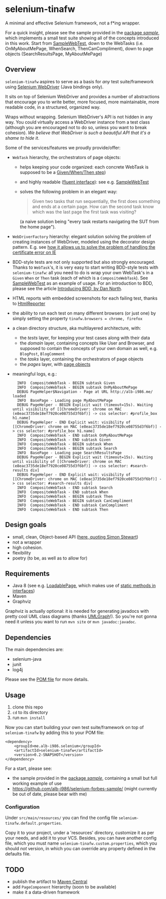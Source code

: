 selenium-tinafw
===============

A minimal and effective Selenium framework, not a f*ing wrapper.

For a quick insight, please see the sample provided in the [package _sample_](https://github.com/alb-i986/selenium-tinafw/tree/master/src/main/java/me/alb_i986/selenium/tinafw/sample/), which implements a small test suite showing all of the concepts introduced in this work.
Start from [SampleWebTest](https://github.com/alb-i986/selenium-tinafw/blob/master/src/main/java/me/alb_i986/selenium/tinafw/sample/tests/SampleWebTest.java), down to the WebTasks (i.e. OnMyAboutMePage, WhenSearch, ThenCanCompliment), down to page objects (SearchResultsPage, MyAboutMePage)

## Overview

`selenium-tinafw` aspires to serve as a basis for _any_ test suite/framework using [Selenium WebDriver](http://seleniumhq.org) (Java bindings only).

It sits on top of Selenium WebDriver and provides a number of abstractions that encourage you to write better, more focused, more maintainable, more readable code, in a structured, organized way.

Wraps without wrapping.
Selenium WebDriver's API is not hidden in any way.
You could virtually access a WebDriver instance from a test class (although you are encouraged not to do so, unless you want to break cohesion).
_We believe that WebDriver is such a beautiful API that it's a shame to hide it_.


Some of the services/features we proudly provide/offer:

- `WebTask` hierarchy, the orchestrators of page objects:
  - helps keeping your code organized: each concrete WebTask is supposed to be a [Given/When/Then step](http://martinfowler.com/bliki/GivenWhenThen.html))
  - and highly readable ([fluent interface](http://www.martinfowler.com/bliki/FluentInterface.html)): see e.g. [SampleWebTest](https://github.com/alb-i986/selenium-tinafw/blob/master/src/main/java/me/alb_i986/selenium/tinafw/sample/tests/SampleWebTest.java)
  - solves the following problem in an elegant way:

    > Given two tasks that run sequentially, the first does something and ends at a certain page.
    > How can the second task know which was the last page the first task was visiting?
  
    (a naive solution being "every task restarts navigating the SUT from the home page").

- `WebDriverFactory` hierarchy: elegant solution solving the problem of
  creating instances of WebDriver, modeled using the decorator design pattern.
  E.g. see [how it allows us to solve the problem of handling the certificate error on IE](http://git.io/YQUJfw)

- BDD-style tests are not only supported but also strongly encouraged.
  Thanks to `WebTask`'s, it is very easy to start writing BDD-style tests with `selenium-tinafw`:
  all you need to do is wrap your own WebTask's in a `Given` `When` or `Then` task (each of which is a `CompositeWebTask`).
  See [SampleWebTest](https://github.com/alb-i986/selenium-tinafw/blob/master/src/main/java/me/alb_i986/selenium/tinafw/sample/tests/SampleWebTest.java)
  as an example of usage.
  For an introduction to BDD, please see the article [Introducing BDD, by Dan North](http://dannorth.net/introducing-bdd/).

- HTML reports with embedded screenshots for each failing test, thanks to
  [HtmlReporter](https://github.com/alb-i986/selenium-tinafw/blob/master/src/main/java/me/alb_i986/selenium/tinafw/tests/rules/HtmlReporter.java)
  
- the ability to run each test on many different browsers (or just one)
  by simply setting the property `tinafw.browsers = chrome, firefox`

- a clean directory structure, aka multilayered architecture, with:
  - the _tests_ layer, for keeping your test cases along with their data
  - the _domain_ layer, containing concepts like User and Browser, and supposed to contain the concepts
    of your own domain as well, e.g. `BlogPost`, `BlogComment`
  - the _tasks_ layer, containing the orchestrators of page objects
  - the _pages_ layer, with [page objects](https://code.google.com/p/selenium/wiki/PageObjects)

- meaningful logs, e.g.:

		INFO  CompositeWebTask - BEGIN subtask Given
		INFO  CompositeWebTask - BEGIN subtask OnMyAboutMePage
		DEBUG PageHelper$Navigation - Page at URL http://alb-i986.me/ loaded
		INFO  BasePage - Loading page MyAboutMePage
		DEBUG PageHelper - BEGIN Explicit wait (timeout=15s). Waiting until visibility of [[ChromeDriver: chrome on MAC (e8eac3735de18ef7920ce08755d3f6bf)] -> css selector: #profile_box h1.name]
		DEBUG PageHelper - END Explicit wait: visibility of [[ChromeDriver: chrome on MAC (e8eac3735de18ef7920ce08755d3f6bf)] -> css selector: #profile_box h1.name]
		INFO  CompositeWebTask - END subtask OnMyAboutMePage
		INFO  CompositeWebTask - END subtask Given
		INFO  CompositeWebTask - BEGIN subtask When
		INFO  CompositeWebTask - BEGIN subtask Search
		INFO  BasePage - Loading page SearchResultsPage
		DEBUG PageHelper - BEGIN Explicit wait (timeout=15s). Waiting until visibility of [[ChromeDriver: chrome on MAC (e8eac3735de18ef7920ce08755d3f6bf)] -> css selector: #search-results div]
		DEBUG PageHelper - END Explicit wait: visibility of [[ChromeDriver: chrome on MAC (e8eac3735de18ef7920ce08755d3f6bf)] -> css selector: #search-results div]
		INFO  CompositeWebTask - END subtask Search
		INFO  CompositeWebTask - END subtask When
		INFO  CompositeWebTask - BEGIN subtask Then
		INFO  CompositeWebTask - BEGIN subtask CanCompliment
		INFO  CompositeWebTask - END subtask CanCompliment
		INFO  CompositeWebTask - END subtask Then

## Design goals

- small, clean, Object-based API ([here, quoting Simon Stewart](http://google-opensource.blogspot.ie/2009/05/introducing-webdriver.html))
- not a wrapper
- high cohesion.
- flexibility
- poetry (to be, as well as to allow for)


## Requirements

- Java 8 (see e.g. [LoadablePage](https://github.com/alb-i986/selenium-tinafw/blob/master/src/main/java/me/alb_i986/selenium/tinafw/pages/LoadablePage.java), which makes use of [static methods in interfaces](http://docs.oracle.com/javase/tutorial/java/IandI/defaultmethods.html))
- Maven
- Graphviz

Graphviz is actually optional: it is needed for generating javadocs with pretty cool UML class diagrams (thanks [UMLGraph](http://www.umlgraph.org)!). So you're not gonna need it unless you want to run `mvn site` or `mvn javadoc:javadoc`. 


## Dependencies

The main dependencies are:
- selenium-java
- junit
- log4j

Please see the [POM file](https://github.com/alb-i986/selenium-tinafw/blob/master/pom.xml) for more details.


## Usage

1. clone this repo
2. `cd` to its directory
3. run `mvn install`

Now you can start building your own test suite/framework on top of `selenium-tinafw`
by adding this to your POM file:

	<dependency>
		<groupId>me.alb-i986.selenium</groupId>
		<artifactId>selenium-tinafw</artifactId>
		<version>0.2-SNAPSHOT</version>
	</dependency>

For a start, please see:
 - the sample provided in the [package _sample_](https://github.com/alb-i986/selenium-tinafw/tree/master/src/main/java/me/alb_i986/selenium/tinafw/sample/), containing a small but full working example of use
 - https://github.com/alb-i986/selenium-forbes-sample/ (might currently be out of date, please bear with me)
 
 
### Configuration
Under `src/main/resources/` you can find the config file `selenium-tinafw.default.properties`.

Copy it to your project, under a 'resources' directory, customize it as per your needs, and add it to your VCS.
Besides, you can have another config file, which you must name `selenium-tinafw.custom.properties`, which you should _not_ version,
in which you can override any property defined in the defaults file.


## TODO

- publish the artifact to [Maven Central](http://search.maven.org/)
- add `PageComponent` hierarchy (soon to be available)
- make it a data-driven framework
